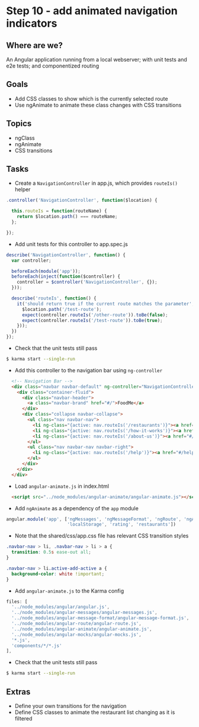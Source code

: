 # Step 10 - add animated navigation indicators

## Where are we?

An Angular application running from a local webserver;
with unit tests and e2e tests; and componentized routing

## Goals

* Add CSS classes to show which is the currently selected route
* Use ngAnimate to animate these class changes with CSS transitions

## Topics

* ngClass
* ngAnimate
* CSS transitions

## Tasks

* Create a `NavigationController` in app.js, which provides `routeIs()` helper

```js
.controller('NavigationController', function($location) {

  this.routeIs = function(routeName) {
    return $location.path() === routeName;
  };

});
```

* Add unit tests for this controller to app.spec.js

```js
describe('NavigationController', function() {
  var controller;

  beforeEach(module('app'));
  beforeEach(inject(function($controller) {
    controller = $controller('NavigationController', {});
  }));

  describe('routeIs', function() {
    it('should return true if the current route matches the parameter', inject(function($location) {
      $location.path('/test-route');
      expect(controller.routeIs('/other-route')).toBe(false);
      expect(controller.routeIs('/test-route')).toBe(true);
    }));
  })
});
```

* Check that the unit tests still pass

```bash
$ karma start --single-run
```


* Add this controller to the navigation bar using `ng-controller`

```html
  <!-- Navigation Bar -->
  <div class="navbar navbar-default" ng-controller="NavigationController as nav">
    <div class="container-fluid">
      <div class="navbar-header">
        <a class="navbar-brand" href="#/">FoodMe</a>
      </div>
      <div class="collapse navbar-collapse">
        <ul class="nav navbar-nav">
          <li ng-class="{active: nav.routeIs('/restaurants')}"><a href="#/">Home</a></li>
          <li ng-class="{active: nav.routeIs('/how-it-works')}"><a href="#/how-it-works">How it works</a></li>
          <li ng-class="{active: nav.routeIs('/about-us')}"><a href="#/about-us">Who we are</a></li>
        </ul>
        <ul class="nav navbar-nav navbar-right">
          <li ng-class="{active: nav.routeIs('/help')}"><a href="#/help">Help</a></li>
        </ul>
      </div>
    </div>
  </div>
```

* Load `angular-animate.js` in index.html

```html
  <script src="../node_modules/angular-animate/angular-animate.js"></script>
```

* Add `ngAnimate` as a dependency of the `app` module

```js
angular.module('app', ['ngMessages', 'ngMessageFormat', 'ngRoute', 'ngAnimate',
                       'localStorage', 'rating', 'restaurants'])
```

* Note that the shared/css/app.css file has relevant CSS transition styles

```css
.navbar-nav > li, .navbar-nav > li > a {
  transition: 0.5s ease-out all;
}

.navbar-nav > li.active-add-active a {
  background-color: white !important;
}
```

* Add `angular-animate.js` to the Karma config

```js
files: [
  '../node_modules/angular/angular.js',
  '../node_modules/angular-messages/angular-messages.js',
  '../node_modules/angular-message-format/angular-message-format.js',
  '../node_modules/angular-route/angular-route.js',
  '../node_modules/angular-animate/angular-animate.js',
  '../node_modules/angular-mocks/angular-mocks.js',
  '*.js',
  'components/*/*.js'
],
```

* Check that the unit tests still pass

```bash
$ karma start --single-run
```


## Extras

* Define your own transitions for the navigation
* Define CSS classes to animate the restaurant list changing as it is filtered